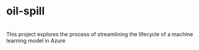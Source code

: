 # oil-spill
<br> This project explores the process of streamlining the lifecycle of a machine learning model in Azure
